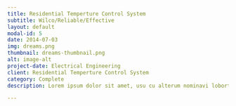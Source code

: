 ```yaml
---
title: Residential Temperture Control System
subtitle: Wilco/Reliable/Effective 
layout: default
modal-id: 5
date: 2014-07-03
img: dreams.png
thumbnail: dreams-thumbnail.png
alt: image-alt
project-date: Electrical Engineering
client: Residential Temperture Control System
category: Complete
description: Lorem ipsum dolor sit amet, usu cu alterum nominavi lobortis. At duo novum diceret. Tantas apeirian vix et, usu sanctus postulant inciderint ut, populo diceret necessitatibus in vim. Cu eum dicam feugiat noluisse.

---
```

